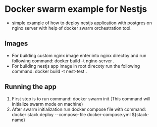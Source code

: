 # Docker swarm example for Nestjs

 - simple example of how to deploy nestjs application with postgres on nginx server with help of docker swarm orchestration tool.

## Images

 - For building custom nginx image enter into nginx directoy and run following command: docker build -t nginx-server .
 - For building nestjs app image in root direcoty run the following command: docker build -t nest-test .


## Running the app

 1. First step is to run command:  docker swarm init (This command will initialize swarm mode on machine)
 2. After swarm initialization run docker compose file with command: docker stack deploy --compose-file docker-compose.yml ${stack-name}
